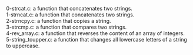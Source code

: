 0-strcat.c: a function that concatenates two strings.
<br>1-strncat.c: a function that concatenates two strings.
<br>2-strncpy.c: a function that copies a string.
<br>3-strcmp.c: a function that compares two strings.
<br>4-rev_array.c: a function that reverses the content of an array of integers.
<br>5-string_toupper.c: a function that changes all lowercase letters of a string to uppercase.
